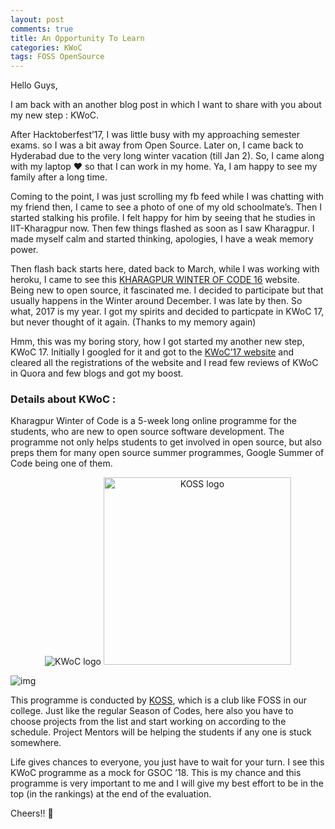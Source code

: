 ```yaml
---
layout: post
comments: true
title: An Opportunity To Learn
categories: KWoC
tags: FOSS OpenSource
---
```

Hello Guys,

I am back with an another blog post in which I want to share with you about my new step : KWoC.

After Hacktoberfest’17, I was little busy with my approaching semester exams. so I was a bit away from Open Source. Later on, I came back to Hyderabad due to the very long winter vacation (till Jan 2). So, I came along with my laptop ❤ so that I can work in my home. Ya, I am happy to see my family after a long time.

Coming to the point, I was just scrolling my fb feed while I was chatting with my friend then, I came to see a photo of one of my old schoolmate’s. Then I started stalking his profile. I felt happy for him by seeing that he studies in IIT-Kharagpur now. Then few things flashed as soon as I saw Kharagpur. I made myself calm and started thinking, apologies, I have a weak memory power.

Then flash back starts here, dated back to March, while I was working with heroku, I came to see this [KHARAGPUR WINTER OF CODE 16](http://kwoc.herokuapp.com/) website. Being new to open source, it fascinated me. I decided to participate but that usually happens in the Winter around December. I was late by then. So what, 2017 is my year. I got my spirits and decided to particpate in KWoC 17, but never thought of it again. (Thanks to my memory again)

Hmm, this was my boring story, how I got started my another new step, KWoC 17. Initially I googled for it and got to the [KWoC’17 website](https://kwoc.kossiitkgp.in/) and cleared all the registrations of the website and I read few reviews of KWoC in Quora and few blogs and got my boost.

### Details about KWoC :

Kharagpur Winter of Code is a 5-week long online programme for the students, who are new to open source software development. The programme not only helps students to get involved in open source, but also preps them for many open source summer programmes, Google Summer of Code being one of them.

<p align="center">
  <img title="KWoC logo" src="/blog/public/img/kwoc-intro1.png">
  <img title="KOSS logo" src="/blog/public/img/kwoc-intro2.png" width="300" height="300">
</p>

![img](/blog/public/img/kwoc0.png "Kharagpur Winter of Code 17")

This programme is conducted by [KOSS](https://kossiitkgp.in/), which is a club like FOSS in our college. Just like the regular Season of Codes, here also you have to choose projects from the list and start working on according to the schedule. Project Mentors will be helping the students if any one is stuck somewhere.

Life gives chances to everyone, you just have to wait for your turn. I see this KWoC programme as a mock for GSOC ’18. This is my chance and this programme is very important to me and I will give my best effort to be in the top (in the rankings) at the end of the evaluation.

Cheers!! 🙂
